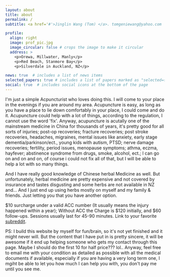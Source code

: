 ```yaml
---
layout: about
title: about
permalink: /
subtitle: <a href='#'>Jinglin Wang (Tom) </a>. tomgeniewang@yahoo.com

profile:
  align: right
  image: prof_pic.jpg
  image_circular: false # crops the image to make it circular
  address: >
    <p>Orewa, Millwater, Manly</p>
    <p>Red Beach, Stanmore Bay</p>
    <p>Silverdale in Auckland, NZ</p>

news: true  # includes a list of news items
selected_papers: true # includes a list of papers marked as "selected={true}"
social: true  # includes social icons at the bottom of the page
---
```


I'm just a simple Acpuncturist who loves doing this. I will come to your place in the evenings if you are around my area. Acupuncture is easy, as long as you have a place to lie down comfortably in your place, I could come and do it. Acupuncture could help with a lot of things, according to the regulation, I cannot use the word 'fix'. Anyway, acupuncture is acutally one of the mainstream medicine in China for thousands of years, it's pretty good for all sorts of injuries; post-op recoveries; fracture recoveries; post stroke recoveries, headaches, migraines, mental issues like anxiety, early stage dementia/parkinson/ect., young kids with autism, PTSD; nerve damage recoveries; fertility, period issues, menopause symptoms; athma, eczma, hayfever; abstinence syndrome from drugs, smoke, alcohol, ect.; I can go on and on and on, of course i could not fix all of that, but I will be able to help a lot with so many things.

And I have really good knowledge of Chinese herbal Medicine as well. But unfortunately, herbal medicine are pretty expensive and not covered by insurance and tastes disgusting and some herbs are not available in NZ and... And I just end up using herbs mostly on myself and my family & friends. Just letting you that you have another option.

$10 surcharge under a valid ACC number (It usually means the injury happened within a year); Without ACC the Charge is $120 initially, and $60 follow-ups. Sessions usually last for 45-90 minutes. Link to your favorite [subreddit](http://reddit.com). 

PS: I build this website by myself for fun/brain, so it's not yet finished and it might never will. But the content that I have put in is pretty sincere, it will be awesome if it end up helping someone who gets my contact through this page. Maybe I should do the first 10 for half price??? lol.. Anyway, feel free to email me with your condition as detailed as possible with all the medical documents if available, especially if you are having a very long term one, I mgiht be able to let you how much I can help you with, you don't pay me until you see me.

